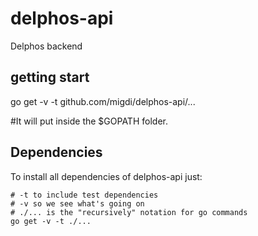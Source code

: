 # delphos-api

Delphos backend
## getting start

go get -v -t github.com/migdi/delphos-api/...

#It will put inside the $GOPATH folder.



## Dependencies

To install all dependencies of delphos-api just:

```
# -t to include test dependencies
# -v so we see what's going on
# ./... is the "recursively" notation for go commands
go get -v -t ./...
```

